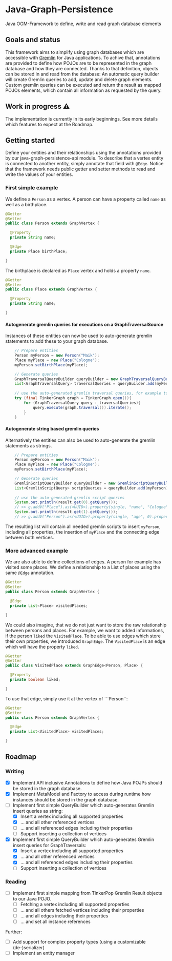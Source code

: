 # Java-Graph-Persistence

Java OGM-Framework to define, write and read graph database elements

## Goals and status

This framework aims to simplify using graph databases which are accessible
with [Gremlin](https://tinkerpop.apache.org/gremlin.html) for Java applications. To achive that, annotations are
provided to define how POJOs are to be represented in the graph database and how they are connected. Thanks to that
definition, objects can be stored in and read from the database: An automatic query builder will create Gremlin queries
to add, update and delete graph elements. Custom gremlin queries can be executed and return the result as mapped POJOs
elements, which contain all information as requested by the query.

## Work in progress ⚠️

The implementation is currently in its early beginnings. See more details which features to expect at the Roadmap.

## Getting started

Define your entities and their relationships using the annotations provided by our java-graph-persistence-api module. 
To describe that a vertex entity is connected to another entity, simply annotate that field with ```@Edge```.
Notice that the framework needs public getter and setter methods to read and write the values of your entities. 

### First simple example

We define a ```Person``` as a vertex. 
A person can have a property called ```name``` as well as a birthplace.

```java
@Getter
@Setter
public class Person extends GraphVertex {

  @Property
  private String name;

  @Edge
  private Place birthPlace;

}
```

The birthplace is declared as ```Place``` vertex and holds a property ```name```.

```java
@Getter
@Setter
public class Place extends GraphVertex {

  @Property
  private String name;

}
```

#### Autogenerate gremlin queries for executions on a GraphTraversalSource
Instances of these entities can now be used to auto-generate gremlin statements to add these to your graph database.

```java
    // Prepare entities
    Person myPerson = new Person("Maik");
    Place myPlace = new Place("Cologne");
    myPerson.setBirthPlace(myPlace);

    // Generate queries
    GraphTraversalQueryBuilder queryBuilder = new GraphTraversalQueryBuilder();
    List<GraphTraversalQuery> traversalQueries = queryBuilder.add(myPerson);
    
    // use the auto-generated gremlin traversal queries, for example to store them
    try (final TinkerGraph graph = TinkerGraph.open()){
        for (GraphTraversalQuery query : traversalQueries){
            query.execute(graph.traversal()).iterate();
        }
    }
```

#### Autogenerate string based gremlin queries
Alternatively the entities can also be used to auto-generate the gremlin statements as strings.

```java
    // Prepare entities
    Person myPerson = new Person("Maik");
    Place myPlace = new Place("Cologne");
    myPerson.setBirthPlace(myPlace);

    // Generate queries
    GremlinScriptQueryBuilder queryBuilder = new GremlinScriptQueryBuilder();
    List<GremlinScriptQuery> scriptQueries = queryBuilder.add(myPerson);
    
    // use the auto-generated gremlin script queries
    System.out.println(result.get(0).getQuery());
    // >> g.addV("Place").as(<UUID>).property(single, "name", "Cologne")
    System.out.println(result.get(1).getQuery()); 
    // >> g.addV("Person").as(<UUID>).property(single, "age", 0).property(single, "name", "Maik")
```

The resulting list will contain all needed gremlin scripts to insert ```myPerson```, including all properties, the insertion of ```myPlace``` and the connecting edge between both vertices.

### More advanced example

We are also able to define collections of edges.
A person for example has visited some places.
We define a relationship to a List of places using the same ```@Edge``` annotation.

```java
@Getter
@Setter
public class Person extends GraphVertex {

  @Edge
  private List<Place> visitedPlaces;

}
```

We could also imagine, that we do not just want to store the raw relationship between persons and places.
For example, we want to added informations, if the person ```liked``` the ```VisitedPlace```.
To be able to use edges which store their own properties, we introduced ```GraphEdge```.
The ```VisitedPlace``` is an edge which will have the property ```liked```.

```java
@Getter
@Setter
public class VisitedPlace extends GraphEdge<Person, Place> {

  @Property
  private boolean liked;

}
```

To use that edge, simply use it at the vertex of ```Person``:

```java
@Getter
@Setter
public class Person extends GraphVertex {

  @Edge
  private List<VisitedPlace> visitedPlaces;

}
```

## Roadmap

### Writing
- [x] Implement API inclusive Annotations to define how Java POJPs should be stored in the graph database.
- [x] Implement MetaModel and Factory to access during runtime how instances should be stored in the graph database.
- [ ] Implement first simple QueryBuilder which auto-generates Gremlin insert queries as string:
  - [x] Insert a vertex including all supported properties
  - [x] ... and all other referenced vertices
  - [ ] ... and all referenced edges including their properties
  - [ ] Support inserting a collection of vertices
- [x] Implement first simple QueryBuilder which auto-generates Gremlin insert queries for GraphTraversals:
  - [x] Insert a vertex including all supported properties
  - [x] ... and all other referenced vertices
  - [x] ... and all referenced edges including their properties
  - [ ] Support inserting a collection of vertices

### Reading
- [ ] Implement first simple mapping from TinkerPop Gremlin Result objects to our Java POJO.
  - [ ] Fetching a vertex including all supported properties
  - [ ] ... and all others fetched vertices including their properties
  - [ ] ... and all edges including their properties
  - [ ] ... and set all instance references

Further:
- [ ] Add support for complex property types (using a customizable (de-)serializer)
- [ ] Implement an entity manager